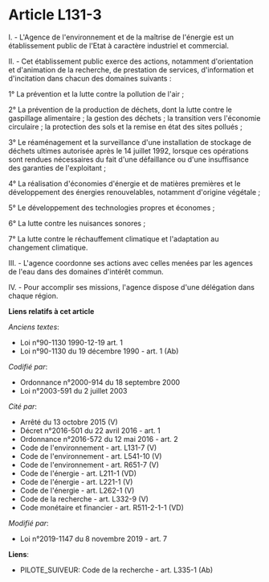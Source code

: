 # Article L131-3

I. - L'Agence de l'environnement et de la maîtrise de l'énergie est un établissement public de l'Etat à caractère industriel
et commercial.

II. - Cet établissement public exerce des actions, notamment d'orientation et d'animation de la recherche, de prestation de
services, d'information et d'incitation dans chacun des domaines suivants :

1° La prévention et la lutte contre la pollution de l'air ;

2° La prévention de la production de déchets, dont la lutte contre le gaspillage alimentaire ; la gestion des déchets ; la
transition vers l'économie circulaire ; la protection des sols et la remise en état des sites pollués ;

3° Le réaménagement et la surveillance d'une installation de stockage de déchets ultimes autorisée après le 14 juillet 1992,
lorsque ces opérations sont rendues nécessaires du fait d'une défaillance ou d'une insuffisance des garanties de
l'exploitant ;

4° La réalisation d'économies d'énergie et de matières premières et le développement des énergies renouvelables, notamment
d'origine végétale ;

5° Le développement des technologies propres et économes ;

6° La lutte contre les nuisances sonores ;

7° La lutte contre le réchauffement climatique et l'adaptation au changement climatique.

III. - L'agence coordonne ses actions avec celles menées par les agences de l'eau dans des domaines d'intérêt commun.

IV. - Pour accomplir ses missions, l'agence dispose d'une délégation dans chaque région.

**Liens relatifs à cet article**

_Anciens textes_:

  - Loi n°90-1130 1990-12-19 art. 1
  - Loi n°90-1130 du 19 décembre 1990 - art. 1 (Ab)

_Codifié par_:

  - Ordonnance n°2000-914 du 18 septembre 2000
  - Loi n°2003-591 du 2 juillet 2003

_Cité par_:

  - Arrêté du 13 octobre 2015 (V)
  - Décret n°2016-501 du 22 avril 2016 - art. 1
  - Ordonnance n°2016-572 du 12 mai 2016 - art. 2
  - Code de l'environnement - art. L131-7 (V)
  - Code de l'environnement - art. L541-10 (V)
  - Code de l'environnement - art. R651-7 (V)
  - Code de l'énergie - art. L211-1 (VD)
  - Code de l'énergie - art. L221-1 (V)
  - Code de l'énergie - art. L262-1 (V)
  - Code de la recherche - art. L332-9 (V)
  - Code monétaire et financier - art. R511-2-1-1 (VD)

_Modifié par_:

  - Loi n°2019-1147 du 8 novembre 2019 - art. 7

**Liens**:

  - PILOTE_SUIVEUR: Code de la recherche - art. L335-1 (Ab)
